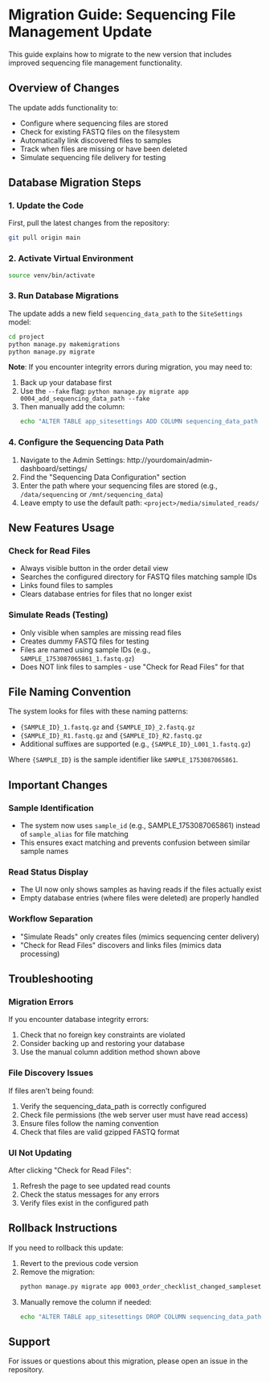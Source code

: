 # Migration Guide: Sequencing File Management Update

This guide explains how to migrate to the new version that includes improved sequencing file management functionality.

## Overview of Changes

The update adds functionality to:
- Configure where sequencing files are stored
- Check for existing FASTQ files on the filesystem
- Automatically link discovered files to samples
- Track when files are missing or have been deleted
- Simulate sequencing file delivery for testing

## Database Migration Steps

### 1. Update the Code

First, pull the latest changes from the repository:
```bash
git pull origin main
```

### 2. Activate Virtual Environment

```bash
source venv/bin/activate
```

### 3. Run Database Migrations

The update adds a new field `sequencing_data_path` to the `SiteSettings` model:

```bash
cd project
python manage.py makemigrations
python manage.py migrate
```

**Note**: If you encounter integrity errors during migration, you may need to:
1. Back up your database first
2. Use the `--fake` flag: `python manage.py migrate app 0004_add_sequencing_data_path --fake`
3. Then manually add the column:
   ```bash
   echo "ALTER TABLE app_sitesettings ADD COLUMN sequencing_data_path VARCHAR(500) DEFAULT '';" | python manage.py dbshell
   ```

### 4. Configure the Sequencing Data Path

1. Navigate to the Admin Settings: http://yourdomain/admin-dashboard/settings/
2. Find the "Sequencing Data Configuration" section
3. Enter the path where your sequencing files are stored (e.g., `/data/sequencing` or `/mnt/sequencing_data`)
4. Leave empty to use the default path: `<project>/media/simulated_reads/`

## New Features Usage

### Check for Read Files
- Always visible button in the order detail view
- Searches the configured directory for FASTQ files matching sample IDs
- Links found files to samples
- Clears database entries for files that no longer exist

### Simulate Reads (Testing)
- Only visible when samples are missing read files
- Creates dummy FASTQ files for testing
- Files are named using sample IDs (e.g., `SAMPLE_1753087065861_1.fastq.gz`)
- Does NOT link files to samples - use "Check for Read Files" for that

## File Naming Convention

The system looks for files with these naming patterns:
- `{SAMPLE_ID}_1.fastq.gz` and `{SAMPLE_ID}_2.fastq.gz`
- `{SAMPLE_ID}_R1.fastq.gz` and `{SAMPLE_ID}_R2.fastq.gz`
- Additional suffixes are supported (e.g., `{SAMPLE_ID}_L001_1.fastq.gz`)

Where `{SAMPLE_ID}` is the sample identifier like `SAMPLE_1753087065861`.

## Important Changes

### Sample Identification
- The system now uses `sample_id` (e.g., SAMPLE_1753087065861) instead of `sample_alias` for file matching
- This ensures exact matching and prevents confusion between similar sample names

### Read Status Display
- The UI now only shows samples as having reads if the files actually exist
- Empty database entries (where files were deleted) are properly handled

### Workflow Separation
- "Simulate Reads" only creates files (mimics sequencing center delivery)
- "Check for Read Files" discovers and links files (mimics data processing)

## Troubleshooting

### Migration Errors
If you encounter database integrity errors:
1. Check that no foreign key constraints are violated
2. Consider backing up and restoring your database
3. Use the manual column addition method shown above

### File Discovery Issues
If files aren't being found:
1. Verify the sequencing_data_path is correctly configured
2. Check file permissions (the web server user must have read access)
3. Ensure files follow the naming convention
4. Check that files are valid gzipped FASTQ format

### UI Not Updating
After clicking "Check for Read Files":
1. Refresh the page to see updated read counts
2. Check the status messages for any errors
3. Verify files exist in the configured path

## Rollback Instructions

If you need to rollback this update:
1. Revert to the previous code version
2. Remove the migration:
   ```bash
   python manage.py migrate app 0003_order_checklist_changed_sampleset_field_overrides_and_more
   ```
3. Manually remove the column if needed:
   ```bash
   echo "ALTER TABLE app_sitesettings DROP COLUMN sequencing_data_path;" | python manage.py dbshell
   ```

## Support

For issues or questions about this migration, please open an issue in the repository.